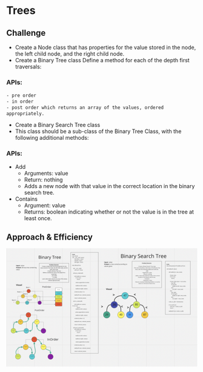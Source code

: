 # Trees

## Challenge

- Create a Node class that has properties for the value stored in the node, the left child node, and the right child node.
- Create a Binary Tree class
Define a method for each of the depth first traversals:

### APIs:

    - pre order
    - in order
    - post order which returns an array of the values, ordered appropriately.

- Create a Binary Search Tree class
- This class should be a sub-class of the Binary Tree Class, with the following additional methods:

### APIs:

- Add
    - Arguments: value
    - Return: nothing
    - Adds a new node with that value in the correct location in the binary search tree.
- Contains
    - Argument: value
    - Returns: boolean indicating whether or not the value is in the tree at least once.

## Approach & Efficiency

![challenge15](whiteBoard.png)
